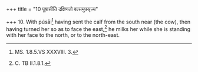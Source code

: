+++
title = "10 पूषासीति दक्षिणतो वत्समुपसृज्य"

+++
10. With púsāi[^1] having sent the calf from the south near (the cow), then having turned her so as to face the east,[^2] he milks her while she is standing with her face to the north, or to the north-east.  


[^1]: MS. 1.8.5.VS XXXVIII. 3.  

[^2]: C. TB II.1.8.1.  

[^3]: Cf. TB II.1.8.1.  
